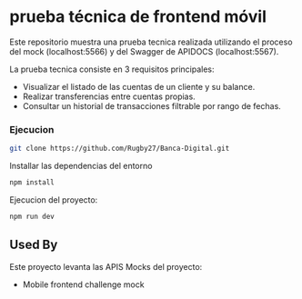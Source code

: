 
# prueba técnica de frontend móvil

Este repositorio muestra una prueba tecnica realizada utilizando el proceso del mock (localhost:5566) y del Swagger de APIDOCS (localhost:5567).

La prueba tecnica consiste en 3 requisitos principales: 
* Visualizar el listado de las cuentas de un cliente y su balance.
* Realizar transferencias entre cuentas propias.
* Consultar un historial de transacciones filtrable por rango de fechas.

### Ejecucion

```bash
git clone https://github.com/Rugby27/Banca-Digital.git
```

Installar las dependencias del entorno
```bash
npm install

```

Ejecucion del proyecto:
```bash
npm run dev
```


## Used By

Este proyecto levanta las APIS Mocks del proyecto:

- Mobile frontend challenge mock


